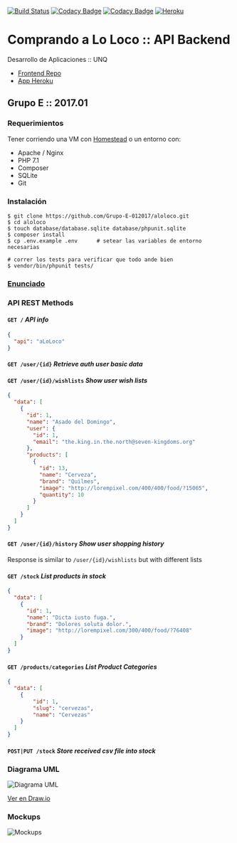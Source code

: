 [![Build Status](https://travis-ci.org/Grupo-E-012017/aloloco.svg?branch=master)](https://travis-ci.org/Grupo-E-012017/aloloco)
[![Codacy Badge](https://api.codacy.com/project/badge/Grade/80716585d03d4c6fa1eded88cfa4dec1)](https://www.codacy.com/app/Grupo-E-012017/aLoLoco?utm_source=github.com&amp;utm_medium=referral&amp;utm_content=Grupo-E-012017/aloloco&amp;utm_campaign=Badge_Grade)
[![Codacy Badge](https://api.codacy.com/project/badge/Coverage/80716585d03d4c6fa1eded88cfa4dec1)](https://www.codacy.com/app/Grupo-E-012017/aLoLoco?utm_source=github.com&amp;utm_medium=referral&amp;utm_content=Grupo-E-012017/aloloco&amp;utm_campaign=Badge_Coverage)
[![Heroku](https://heroku-badge.herokuapp.com/?app=aloloco-grupo-e&style=flat)](https://aloloco-grupo-e.herokuapp.com/)

# Comprando a Lo Loco :: API Backend

Desarrollo de Aplicaciones :: UNQ

 - [Frontend Repo](https://github.com/Grupo-E-012017/aloloco-front)
 - [App Heroku](https://aloloco-grupo-e-front.herokuapp.com)

## Grupo E :: 2017.01

### Requerimientos

 Tener corriendo una VM con [Homestead](https://laravel.com/docs/5.4/homestead) o un entorno con:

 * Apache / Nginx
 * PHP 7.1
 * Composer
 * SQLite
 * Git

### Instalación

```
$ git clone https://github.com/Grupo-E-012017/aloloco.git
$ cd aloloco
$ touch database/database.sqlite database/phpunit.sqlite
$ composer install
$ cp .env.example .env      # setear las variables de entorno necesarias
```

```
# correr los tests para verificar que todo ande bien
$ vendor/bin/phpunit tests/
```

### [Enunciado](https://docs.google.com/document/d/12mQ0RNt8awqc2ow6FsQvsXm-AQiGmC-xlM9b2A_OPRA/edit)

### API REST Methods

#### `GET /` _API info_

```json
{
  "api": "aLoLoco"
}
```

#### `GET /user/{id}` _Retrieve auth user basic data_

#### `GET /user/{id}/wishlists` _Show user wish lists_

```json
{
  "data": [
    {
      "id": 1,
      "name": "Asado del Domingo",
      "user": {
        "id": 1,
        "email": "the.king.in.the.north@seven-kingdoms.org"
      },
      "products": [
        {
          "id": 13,
          "name": "Cerveza",
          "brand": "Quilmes",
          "image": "http://lorempixel.com/400/400/food/?15065",
          "quantity": 10
        }
      ]
    }
  ]
}
```

#### `GET /user/{id}/history` _Show user shopping history_

Response is similar to `/user/{id}/wishlists` but with different lists

#### `GET /stock` _List products in stock_

```json
{
  "data": [
    {
      "id": 1,
      "name": "Dicta iusto fuga.",
      "brand": "Dolores soluta dolor.",
      "image": "http://lorempixel.com/300/400/food/?76408"
    }
  ]
}
```

#### `GET /products/categories` _List Product Categories_

```json
{
  "data": [
    {
        "id": 1,
        "slug": "cervezas",
        "name": "Cervezas"
    }
  ]
}
```

#### `POST|PUT /stock` _Store received csv file into stock_

### Diagrama UML

![Diagrama UML][uml]

[Ver en Draw.io][uml.io]

### Mockups

![Mockups][mockups]




[uml]: https://raw.githubusercontent.com/Grupo-E-012017/aloloco/master/doc/design.png

[uml.io]: https://drive.google.com/file/d/0B5NnQ8dedsGLanVFOTV5SDVJcE0/view?ts=58d55080

[mockups]: https://raw.githubusercontent.com/Grupo-E-012017/aloloco/master/doc/mockups.png

